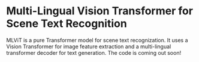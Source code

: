 # Multi-Lingual Vision Transformer for Scene Text Recognition

MLViT is a pure Transformer model for scene text recognization. It uses a Vision Transformer for image feature extraction and a multi-lingual transformer decoder for text generation.
The code is coming out soon!
